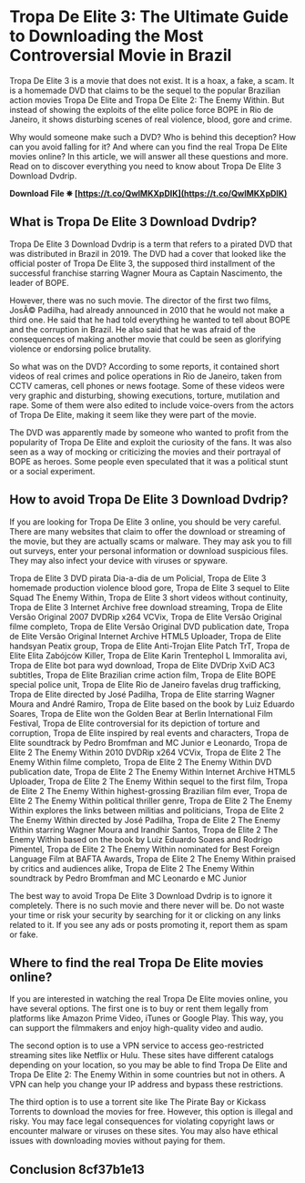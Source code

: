 
 
# Tropa De Elite 3: The Ultimate Guide to Downloading the Most Controversial Movie in Brazil
  
Tropa De Elite 3 is a movie that does not exist. It is a hoax, a fake, a scam. It is a homemade DVD that claims to be the sequel to the popular Brazilian action movies Tropa De Elite and Tropa De Elite 2: The Enemy Within. But instead of showing the exploits of the elite police force BOPE in Rio de Janeiro, it shows disturbing scenes of real violence, blood, gore and crime.
  
Why would someone make such a DVD? Who is behind this deception? How can you avoid falling for it? And where can you find the real Tropa De Elite movies online? In this article, we will answer all these questions and more. Read on to discover everything you need to know about Tropa De Elite 3 Download Dvdrip.
 
**Download File ✵ [https://t.co/QwlMKXpDIK](https://t.co/QwlMKXpDIK)**


  
## What is Tropa De Elite 3 Download Dvdrip?
  
Tropa De Elite 3 Download Dvdrip is a term that refers to a pirated DVD that was distributed in Brazil in 2019. The DVD had a cover that looked like the official poster of Tropa De Elite 3, the supposed third installment of the successful franchise starring Wagner Moura as Captain Nascimento, the leader of BOPE.
  
However, there was no such movie. The director of the first two films, JosÃ© Padilha, had already announced in 2010 that he would not make a third one. He said that he had told everything he wanted to tell about BOPE and the corruption in Brazil. He also said that he was afraid of the consequences of making another movie that could be seen as glorifying violence or endorsing police brutality.
  
So what was on the DVD? According to some reports, it contained short videos of real crimes and police operations in Rio de Janeiro, taken from CCTV cameras, cell phones or news footage. Some of these videos were very graphic and disturbing, showing executions, torture, mutilation and rape. Some of them were also edited to include voice-overs from the actors of Tropa De Elite, making it seem like they were part of the movie.
  
The DVD was apparently made by someone who wanted to profit from the popularity of Tropa De Elite and exploit the curiosity of the fans. It was also seen as a way of mocking or criticizing the movies and their portrayal of BOPE as heroes. Some people even speculated that it was a political stunt or a social experiment.
  
## How to avoid Tropa De Elite 3 Download Dvdrip?
  
If you are looking for Tropa De Elite 3 online, you should be very careful. There are many websites that claim to offer the download or streaming of the movie, but they are actually scams or malware. They may ask you to fill out surveys, enter your personal information or download suspicious files. They may also infect your device with viruses or spyware.
 
Tropa de Elite 3 DVD pirata Dia-a-dia de um Policial,  Tropa de Elite 3 homemade production violence blood gore,  Tropa de Elite 3 sequel to Elite Squad The Enemy Within,  Tropa de Elite 3 short videos without continuity,  Tropa de Elite 3 Internet Archive free download streaming,  Tropa de Elite Versão Original 2007 DVDRip x264 VCVix,  Tropa de Elite Versão Original filme completo,  Tropa de Elite Versão Original DVD publication date,  Tropa de Elite Versão Original Internet Archive HTML5 Uploader,  Tropa de Elite handsyan Peatix group,  Tropa de Elite Anti-Trojan Elite Patch TrT,  Tropa de Elite Elita Zabójców Killer,  Tropa de Elite Karin Trentephol L Immoralita avi,  Tropa de Elite bot para wyd download,  Tropa de Elite DVDrip XviD AC3 subtitles,  Tropa de Elite Brazilian crime action film,  Tropa de Elite BOPE special police unit,  Tropa de Elite Rio de Janeiro favelas drug trafficking,  Tropa de Elite directed by José Padilha,  Tropa de Elite starring Wagner Moura and André Ramiro,  Tropa de Elite based on the book by Luiz Eduardo Soares,  Tropa de Elite won the Golden Bear at Berlin International Film Festival,  Tropa de Elite controversial for its depiction of torture and corruption,  Tropa de Elite inspired by real events and characters,  Tropa de Elite soundtrack by Pedro Bromfman and MC Junior e Leonardo,  Tropa de Elite 2 The Enemy Within 2010 DVDRip x264 VCVix,  Tropa de Elite 2 The Enemy Within filme completo,  Tropa de Elite 2 The Enemy Within DVD publication date,  Tropa de Elite 2 The Enemy Within Internet Archive HTML5 Uploader,  Tropa de Elite 2 The Enemy Within sequel to the first film,  Tropa de Elite 2 The Enemy Within highest-grossing Brazilian film ever,  Tropa de Elite 2 The Enemy Within political thriller genre,  Tropa de Elite 2 The Enemy Within explores the links between militias and politicians,  Tropa de Elite 2 The Enemy Within directed by José Padilha,  Tropa de Elite 2 The Enemy Within starring Wagner Moura and Irandhir Santos,  Tropa de Elite 2 The Enemy Within based on the book by Luiz Eduardo Soares and Rodrigo Pimentel,  Tropa de Elite 2 The Enemy Within nominated for Best Foreign Language Film at BAFTA Awards,  Tropa de Elite 2 The Enemy Within praised by critics and audiences alike,  Tropa de Elite 2 The Enemy Within soundtrack by Pedro Bromfman and MC Leonardo e MC Junior
  
The best way to avoid Tropa De Elite 3 Download Dvdrip is to ignore it completely. There is no such movie and there never will be. Do not waste your time or risk your security by searching for it or clicking on any links related to it. If you see any ads or posts promoting it, report them as spam or fake.
  
## Where to find the real Tropa De Elite movies online?
  
If you are interested in watching the real Tropa De Elite movies online, you have several options. The first one is to buy or rent them legally from platforms like Amazon Prime Video, iTunes or Google Play. This way, you can support the filmmakers and enjoy high-quality video and audio.
  
The second option is to use a VPN service to access geo-restricted streaming sites like Netflix or Hulu. These sites have different catalogs depending on your location, so you may be able to find Tropa De Elite and Tropa De Elite 2: The Enemy Within in some countries but not in others. A VPN can help you change your IP address and bypass these restrictions.
  
The third option is to use a torrent site like The Pirate Bay or Kickass Torrents to download the movies for free. However, this option is illegal and risky. You may face legal consequences for violating copyright laws or encounter malware or viruses on these sites. You may also have ethical issues with downloading movies without paying for them.
  
## Conclusion 8cf37b1e13


